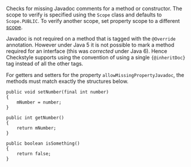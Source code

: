 Checks for missing Javadoc comments for a method or constructor. The
scope to verify is specified using the `Scope` class and defaults to
`Scope.PUBLIC`. To verify another scope, set property scope to a
different [scope](https://checkstyle.org/property_types.html#Scope).

Javadoc is not required on a method that is tagged with the `@Override`
annotation. However under Java 5 it is not possible to mark a method
required for an interface (this was *corrected* under Java 6). Hence
Checkstyle supports using the convention of using a single
`{@inheritDoc}` tag instead of all the other tags.

For getters and setters for the property `allowMissingPropertyJavadoc`,
the methods must match exactly the structures below.

``` 
public void setNumber(final int number)
{
    mNumber = number;
}

public int getNumber()
{
    return mNumber;
}

public boolean isSomething()
{
    return false;
}
        
```
